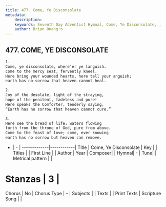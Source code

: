 ```yaml
---
title: 477. Come, Ye Disconsolate
metadata:
    description: 
    keywords: Seventh Day Adventist Hymnal, Come, Ye Disconsolate, , 
    author: Brian Onang'o
---
```



## 477. COME, YE DISCONSOLATE

```txt
1.
Come, ye disconsolate, where’er ye languish.
come to the mercy seat, fervently kneel.
Here bring your wounded hearts, here tell your anguish;
earth has no sorrow that heaven cannot heal.

2.
Joy of the desolate, light of the straying,
hope of the penitent, fadeless and pure!
Here speaks the Comforter, tenderly saying,
“Earth has no sorrow that heaven cannot cure.”

3.
Here see the bread of life; waters flowing
forth from the throne of God, pure from above.
Come to the feast of love; come, ever knowing
earth has no sorrow but heaven can remove.
```

- |   -  |
-------------|------------|
Title | Come, Ye Disconsolate |
Key |  |
Titles |  |
First Line |  |
Author | 
Year | 
Composer|  |
Hymnal|  - |
Tune|  |
Metrical pattern | |
# Stanzas | 3 |
Chorus | No |
Chorus Type | - |
Subjects |  |
Texts |  |
Print Texts | 
Scripture Song |  |
  
